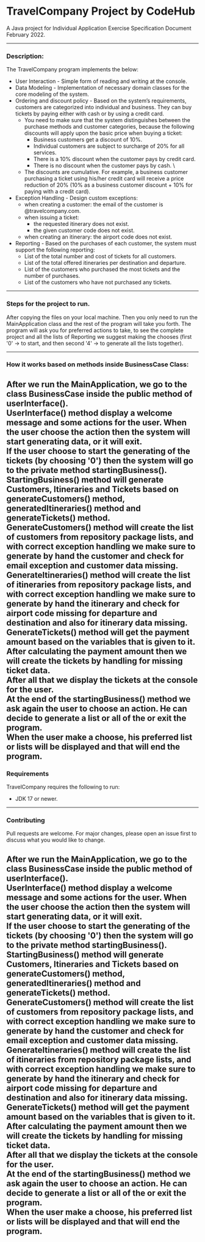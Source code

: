 # TravelCompany Project by CodeHub
A Java project for Individual Application Exercise Specification Document February 2022.

---
### Description: 
The TravelCompany program implements the below:
* User Interaction - Simple form of reading and writing at the console.
* Data Modeling - Implementation of necessary domain classes for the core modeling of the system.
* Ordering and discount policy - Based on the system’s requirements, customers are categorized into individual and business. They can buy tickets by paying either with cash or by using a credit card.
  * You need to make sure that the system distinguishes between the purchase methods and customer categories, because the following discounts will apply upon the basic price when buying a ticket:
    * Business customers get a discount of 10%.
    * Individual customers are subject to surcharge of 20% for all services.
    * There is a 10% discount when the customer pays by credit card.
    * There is no discount when the customer pays by cash. \
  * The discounts are cumulative. For example, a business customer purchasing a ticket using his/her credit card will receive a price reduction of 20% (10% as a business customer discount + 10% for paying with a credit card).
* Exception Handling - Design custom exceptions:
  * when creating a customer: the email of the customer is <whatever>@travelcompany.com.
  * when issuing a ticket: 
    * the requested itinerary does not exist.
    * the given customer code does not exist.
  * when creating an itinerary: the airport code does not exist.
* Reporting - Based on the purchases of each customer, the system must support the following reporting:
  * List of the total number and cost of tickets for all customers.
  * List of the total offered itineraries per destination and departure.
  * List of the customers who purchased the most tickets and the number of purchases.
  * List of the customers who have not purchased any tickets.

---
### Steps for the project to run.
After copying the files on your local machine. Then you only need to run the MainApplication class and the rest of 
the program will take you forth. The program will ask you for preferred actions to take, to see the complete project
and all the lists of Reporting we suggest making the chooses (first '0' -> to start, and then second '4' -> to generate
all the lists together).

---
### How it works based on methods inside BusinessCase Class:

After we run the MainApplication, we go to the class BusinessCase inside the public method of userInterface(). \
UserInterface() method display a welcome message and some actions for the user. When the user choose the action then the system will start generating
data, or it will exit. \
If the user choose to start the generating of the tickets (by choosing '0') then the system will go to the private
method startingBusiness(). \
StartingBusiness() method will generate Customers, Itineraries and Tickets based on generateCustomers() method, generatedItineraries() method and
generateTickets() method. \
GenerateCustomers() method will create the list of customers from repository package lists, and with correct exception handling
we make sure to generate by hand the customer and check for email exception and customer data missing. \
GenerateItineraries() method will create the list of itineraries from repository package lists, and with correct exception handling
we make sure to generate by hand the itinerary and check for airport code missing for departure and destination and also for itinerary data missing. \
GenerateTickets() method will get the payment amount based on the variables that is given to it. After calculating the payment amount then we will create the
tickets by handling for missing ticket data. \
After all that we display the tickets at the console for the user. \
At the end of the startingBusiness() method we ask again the user to choose an action. He can decide to generate a list or all of the or exit the program. \
When the user make a choose, his preferred list or lists will be displayed and that will end the program.
---
### Requirements
TravelCompany requires the following to run:
* JDK 17 or newer.

---
### Contributing
Pull requests are welcome. For major changes, please open an issue first to discuss what you would like to change.

After we run the MainApplication, we go to the class BusinessCase inside the public method of userInterface(). \
UserInterface() method display a welcome message and some actions for the user. When the user choose the action then the system will start generating
data, or it will exit. \
If the user choose to start the generating of the tickets (by choosing '0') then the system will go to the private
method startingBusiness(). \
StartingBusiness() method will generate Customers, Itineraries and Tickets based on generateCustomers() method, generatedItineraries() method and
generateTickets() method. \
GenerateCustomers() method will create the list of customers from repository package lists, and with correct exception handling
we make sure to generate by hand the customer and check for email exception and customer data missing. \
GenerateItineraries() method will create the list of itineraries from repository package lists, and with correct exception handling
we make sure to generate by hand the itinerary and check for airport code missing for departure and destination and also for itinerary data missing. \
GenerateTickets() method will get the payment amount based on the variables that is given to it. After calculating the payment amount then we will create the
tickets by handling for missing ticket data. \
After all that we display the tickets at the console for the user. \
At the end of the startingBusiness() method we ask again the user to choose an action. He can decide to generate a list or all of the or exit the program. \
When the user make a choose, his preferred list or lists will be displayed and that will end the program.
---

